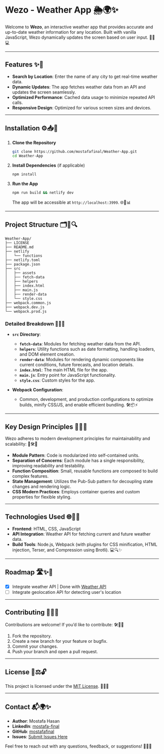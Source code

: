 # Wezo - Weather App 🌦️🌍✨

Welcome to **Wezo**, an interactive weather app that provides accurate and up-to-date weather information for any location. Built with vanilla JavaScript, Wezo dynamically updates the screen based on user input. 🌟🌐💻

---

## Features ✨🚀

- **Search by Location**: Enter the name of any city to get real-time weather data.
- **Dynamic Updates**: The app fetches weather data from an API and updates the screen seamlessly.
- **Optimized Performance**: Cached data usage to minimize repeated API calls.
- **Responsive Design**: Optimized for various screen sizes and devices.

---

## Installation ⚙️📥🔧

1. **Clone the Repository**

   ```bash
   git clone https://github.com/mostafafinal/Weather-App.git
   cd Weather-App
   ```

2. **Install Dependencies** (if applicable)

   ```bash
   npm install
   ```

3. **Run the App**
   ```bash
   npm run build && netlify dev
   ```
   The app will be accessible at `http://localhost:3999`. 🌐🚀📊

---

## Project Structure 🗂️📁🔍

```plaintext
Weather-App/
├── LICENSE
├── README.md
├── netlify
│   └── functions
├── netlify.toml
├── package.json
├── src
│   ├── assets
│   ├── fetch-data
│   ├── helpers
│   ├── index.html
│   ├── main.js
│   ├── render-data
│   └── style.css
├── webpack.common.js
├── webpack.dev.js
└── webpack.prod.js
```

### Detailed Breakdown 🧩🔬📘

- **`src` Directory**:

  - **`fetch-data`**: Modules for fetching weather data from the API.
  - **`helpers`**: Utility functions such as date formatting, handling loaders, and DOM element creation.
  - **`render-data`**: Modules for rendering dynamic components like current conditions, future forecasts, and location details.
  - **`index.html`**: The main HTML file for the app.
  - **`main.js`**: Entry point for JavaScript functionality.
  - **`style.css`**: Custom styles for the app.

- **Webpack Configuration**:
  - Common, development, and production configurations to optimize builds, minify CSS/JS, and enable efficient bundling. 🛠️📦⚡

---

## Key Design Principles 🎨📐💡

Wezo adheres to modern development principles for maintainability and scalability: 🌟🛠️🚀

- **Module Pattern**: Code is modularized into self-contained units.
- **Separation of Concerns**: Each module has a single responsibility, improving readability and testability.
- **Function Composition**: Small, reusable functions are composed to build complex features.
- **State Management**: Utilizes the Pub-Sub pattern for decoupling state changes and rendering logic.
- **CSS Modern Practices**: Employs container queries and custom properties for flexible styling.

---

## Technologies Used 🌐🔧🚀

- **Frontend**: HTML, CSS, JavaScript
- **API Integration**: Weather API for fetching current and future weather data.
- **Build Tools**: Node.js, Webpack (with plugins for CSS minification, HTML injection, Terser, and Compression using Brotli). 💻🔍✨

---

## Roadmap 🛣️✨🌟

- [x] Integrate weather API | Done with [Weather API](weatherapi.com)
- [ ] Integrate geolocation API for detecting user's location

---

## Contributing 🤝🌟💡

Contributions are welcome! If you’d like to contribute: 🛠️📜🚀

1. Fork the repository.
2. Create a new branch for your feature or bugfix.
3. Commit your changes.
4. Push your branch and open a pull request.

---

## License 📜⚖️🔓

This project is licensed under the [MIT License](LICENSE). 🎉📜🌟

---

## Contact 📬🌍✨

- **Author**: Mostafa Hasan
- **LinkedIn**: [mostafa-final](https://linkedin.com/in/mostafa-final)
- **GitHub**: [mostafafinal](https://github.com/mostafafinal)
- **Issues**: [Submit Issues Here](https://github.com/mostafafinal/Weather-App/issues)

Feel free to reach out with any questions, feedback, or suggestions! 🌟📧🤝
